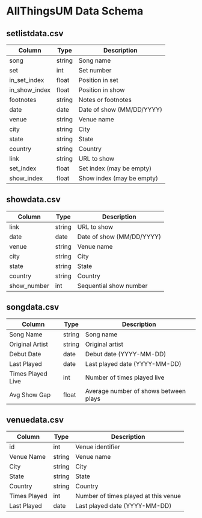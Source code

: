 # AllThingsUM Data Schema

## setlistdata.csv
| Column        | Type    | Description                                        |
|---------------|---------|----------------------------------------------------|
| song          | string  | Song name                                          |
| set           | int     | Set number                                         |
| in_set_index  | float   | Position in set                                    |
| in_show_index | float   | Position in show                                   |
| footnotes     | string  | Notes or footnotes                                 |
| date          | date    | Date of show (MM/DD/YYYY)                          |
| venue         | string  | Venue name                                         |
| city          | string  | City                                               |
| state         | string  | State                                              |
| country       | string  | Country                                            |
| link          | string  | URL to show                                        |
| set_index     | float   | Set index (may be empty)                           |
| show_index    | float   | Show index (may be empty)                          |

## showdata.csv
| Column      | Type    | Description                                        |
|-------------|---------|----------------------------------------------------|
| link        | string  | URL to show                                        |
| date        | date    | Date of show (MM/DD/YYYY)                          |
| venue       | string  | Venue name                                         |
| city        | string  | City                                               |
| state       | string  | State                                              |
| country     | string  | Country                                            |
| show_number | int     | Sequential show number                             |

## songdata.csv
| Column            | Type    | Description                                    |
|-------------------|---------|------------------------------------------------|
| Song Name         | string  | Song name                                      |
| Original Artist   | string  | Original artist                                |
| Debut Date        | date    | Debut date (YYYY-MM-DD)                        |
| Last Played       | date    | Last played date (YYYY-MM-DD)                  |
| Times Played Live | int     | Number of times played live                    |
| Avg Show Gap      | float   | Average number of shows between plays          |

## venuedata.csv
| Column        | Type    | Description                                     |
|---------------|---------|-------------------------------------------------|
| id            | int     | Venue identifier                                |
| Venue Name    | string  | Venue name                                      |
| City          | string  | City                                            |
| State         | string  | State                                           |
| Country       | string  | Country                                         |
| Times Played  | int     | Number of times played at this venue            |
| Last Played   | date    | Last played date (YYYY-MM-DD)                   |
